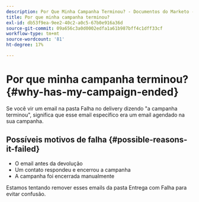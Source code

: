 ```yaml
---
description: Por Que Minha Campanha Terminou? - Documentos do Marketo - Documentação do produto
title: Por que minha campanha terminou?
exl-id: db53f9ea-9ee2-40c2-a0c5-67b0e916a36d
source-git-commit: 09a656c3a0d0002edfa1a61b987bff4c1dff33cf
workflow-type: tm+mt
source-wordcount: '81'
ht-degree: 17%

---
```


# Por que minha campanha terminou? {#why-has-my-campaign-ended}

Se você vir um email na pasta Falha no delivery dizendo &quot;a campanha terminou&quot;, significa que esse email específico era um email agendado na sua campanha.

## Possíveis motivos de falha {#possible-reasons-it-failed}

* O email antes da devolução
* Um contato respondeu e encerrou a campanha
* A campanha foi encerrada manualmente

Estamos tentando remover esses emails da pasta Entrega com Falha para evitar confusão.

